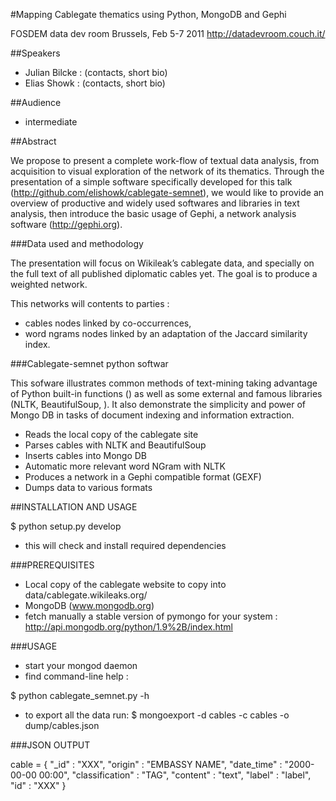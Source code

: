 #Mapping Cablegate thematics using Python, MongoDB and Gephi


FOSDEM data dev room
Brussels, Feb 5-7 2011
http://datadevroom.couch.it/

##Speakers

 - Julian Bilcke : (contacts, short bio)
 - Elias Showk : (contacts, short bio)


##Audience

 - intermediate

##Abstract

We propose to present a complete work-flow of textual data analysis, from acquisition to visual exploration of the network of its thematics. Through the presentation of a simple software specifically developed for this talk (http://github.com/elishowk/cablegate-semnet), we would like to provide an overview of productive and widely used softwares and libraries in text analysis, then introduce the basic usage of Gephi, a network analysis software (http://gephi.org).

###Data used and methodology

The presentation will focus on Wikileak’s cablegate data, and specially on the full text of all published diplomatic cables yet. The goal is to produce a weighted network.

This networks will contents to parties :
 - cables nodes linked by co-occurrences,
 - word ngrams nodes linked by an adaptation of the Jaccard similarity index.


###Cablegate-semnet python softwar


This sofware illustrates common methods of text-mining taking advantage of Python built-in functions () as well as some external and famous libraries (NLTK, BeautifulSoup, ).
It also demonstrate the simplicity and power of Mongo DB in tasks of document indexing and information extraction.

 - Reads the local copy of the cablegate site
 - Parses cables with NLTK and BeautifulSoup
 - Inserts cables into Mongo DB
 - Automatic more relevant word NGram with NLTK
 - Produces a network in a Gephi compatible format (GEXF)
 - Dumps data to various formats

##INSTALLATION AND USAGE

$ python setup.py develop
  
 - this will check and install required dependencies

###PREREQUISITES

- Local copy of the cablegate website to copy into data/cablegate.wikileaks.org/
- MongoDB (www.mongodb.org)
- fetch manually a stable version of pymongo for your system : http://api.mongodb.org/python/1.9%2B/index.html
  

###USAGE

  - start your mongod daemon
  - find command-line help :
  
$ python cablegate_semnet.py -h
  - to export all the data run:
$ mongoexport -d cables -c cables -o dump/cables.json


###JSON OUTPUT

cable = {
  "_id" : "XXX",
  "origin" : "EMBASSY NAME",
  "date_time" : "2000-00-00 00:00",
  "classification" : "TAG",
  "content" : "text",
  "label" : "label",
  "id" : "XXX"
}